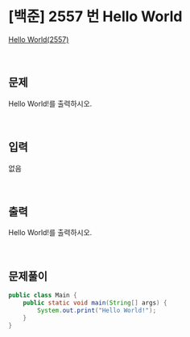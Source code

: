 # [백준] 2557 번 Hello World

[Hello World(2557)](https://www.acmicpc.net/problem/2557)

</br>

## 문제
Hello World!를 출력하시오.

</br>

## 입력
없음

</br>

## 출력
Hello World!를 출력하시오.

</br>

## 문제풀이

```java
public class Main {
    public static void main(String[] args) {
        System.out.print("Hello World!");
    }
}
```
